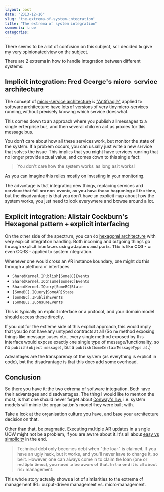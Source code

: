 ```yaml
---
layout: post
date: "2013-12-16"
slug: "the-extrema-of-system-integration"
title: "The extrema of system integration"
comments: true
categories: 
---
```

There seems to be a lot of confusion on this subject, so I decided to give my very opinionated view on the subject.

There are 2 extrema in how to handle integration between different systems:

## Implicit integration: Fred George's micro-service architecture

The concept of [micro-service architecture](https://vimeo.com/79866979) is ["Antifragile"](https://www.amazon.com/Antifragile-Things-That-Gain-Disorder/dp/1400067820) applied to software architecture: have lots of versions of very tiny micro-services running, without precisely knowing which service does what. 

This comes down to an approach where you publish all messages to a single enterprise bus, and then several children act as proxies for this message bus.

You don't care about how all these services work, but monitor the state of the system. If a problem occurs, you can usually just write a new service that solves the issue. This implies that you might have services running that no longer provide actual value, and comes down to this single fact:

> You don't care how the system works, as long as it works!

As you can imagine this relies mostly on investing in your monitoring.

The advantage is that integrating new things, replacing services and services that fail are non-events, as you have these happening all the time, but the disadvantage is that you don't have an explicit map about how the system works, you just need to look everywhere and browse around a lot.

## Explicit integration: Alistair Cockburn's Hexagonal pattern + explicit interfacing

On the other side of the spectrum, you can do [hexagonal architecture](https://alistair.cockburn.us/Hexagonal+architecture) with very explicit integration handling. Both incoming and outgoing things go through explicit interfaces using adapters and ports. This is like CQS - or even CQRS - applied to system integration.

Whenever one would cross an AR instance boundary, one might do this through a plethora of interfaces:

- `SharedKernel.IPublish[SomeBC]Events`
- `SharedKernel.IConsume[SomeBC]Events`
- `SharedKernel.IQuery[SomeBC]State`
- `[SomeBC].IQuery[SomeAR]State`
- `[SomeBC].IPublishEvents`
- `[SomeBC].IConsumeEvents`
 
This is typically an explicit interface or a protocol, and your domain model should access these directly.

If you opt for the extreme side of this explicit approach, this would imply that you do not have any untyped contracts at all (So no method exposing things like message buses etc., every single method exposed by this interface would expose exactly one single type of message/functionality, so no `publish(object message)`, but a `publish(SomeCertainMessageType a)`.)

Advantages are the transparency of the system (as everything is explicit in code), but the disadvantage is that this does add some overhead.

## Conclusion

So there you have it: the two extrema of software integration. Both have their advantages and disadvantages. The thing I would like to mention the most, is that one should never forget about [Conway's law](https://en.wikipedia.org/wiki/Conway's_law), i.e. system models will mimic the organisation's model they were built with.

Take a look at the organisation culture you have, and base your architecture decision on that.

Other than that, be pragmatic. Executing multiple AR updates in a single UOW might not be a problem, if you are aware about it. It's all about [easy vs simplicity](https://tojans.me/blog/2012/10/31/continuous-thinking-essay-ease-and-simplicity-in-software-architecture/) in the end.

> Technical debt only becomes debt when "the loan" is claimed. If you have an ugly hack, but it works, and you'll never have to change it, so be it. However, one can always come in to claim the loan (one or multiple times), you need to be aware of that. In the end it is all about risk management.

This whole story actually shows a lot of similarities to the extrema of management IRL: output-driven management vs. micro-management.
